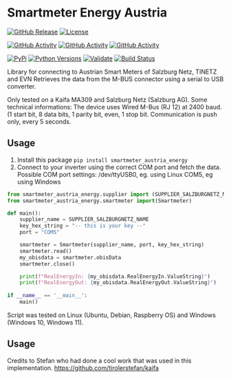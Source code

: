 # Smartmeter Energy Austria

[![GitHub Release][releases-shield]][releases]
[![License][license-shield]](LICENSE)

[![GitHub Activity][commits-shield_y]][commits]
[![GitHub Activity][commits-shield_m]][commits]
[![GitHub Activity][commits-shield_w]][commits]

[![PyPi][pypi-shield]][pypi-address]
[![Python Versions][pypi-version-shield]][github-address]
[![Validate][validate-shield]][validation]
[![Build Status][pypi-publish-shield]][pypi-publish]

Library for connecting to Austrian Smart Meters of Salzburg Netz, TINETZ and EVN
Retrieves the data from the M-BUS connector using a serial to USB converter.

Only tested on a Kaifa MA309 and Salzburg Netz (Salzburg AG).
Some technical informations:
The device uses Wired M-Bus (RJ 12) at 2400 baud. (1 start bit, 8 data bits, 1 parity bit, even, 1 stop bit.
Communication is push only, every 5 seconds.

## Usage

1. Install this package `pip install smartmeter_austria_energy`
2. Connect to your inverter using the correct COM port and fetch the data.
Possible COM port settings:
/dev/ttyUSB0, eg. using Linux
COM5, eg using Windows

```python
from smartmeter_austria_energy.supplier import (SUPPLIER_SALZBURGNETZ_NAME)
from smartmeter_austria_energy.smartmeter import(Smartmeter)

def main():
    supplier_name = SUPPLIER_SALZBURGNETZ_NAME
    key_hex_string = "-- this is your key --"
    port = "COM5"

    smartmeter = Smartmeter(supplier_name, port, key_hex_string)
    smartmeter.read()
    my_obisdata = smartmeter.obisData
    smartmeter.close()

    print(f"RealEnergyIn: {my_obisdata.RealEnergyIn.ValueString}")
    print(f"RealEnergyOut: {my_obisdata.RealEnergyOut.ValueString}")
 
if __name__ == '__main__':
    main()
```

Script was tested on Linux (Ubuntu, Debian, Raspberry OS) and Windows (Windows 10, Windows 11).

[releases-shield]: https://img.shields.io/github/v/release/NECH2004/smartmeter_austria_energy?style=for-the-badge
[releases]: https://github.com/NECH2004/smartmeter_austria_energy/releases

[commits-shield_y]: https://img.shields.io/github/commit-activity/y/NECH2004/smartmeter_austria_energy?style=for-the-badge
[commits-shield_m]: https://img.shields.io/github/commit-activity/m/NECH2004/smartmeter_austria_energy?style=for-the-badge
[commits-shield_w]: https://img.shields.io/github/commit-activity/w/NECH2004/smartmeter_austria_energy?style=for-the-badge
[commits]: https://github.com/NECH2004/smartmeter_austria_energy/commits/dev

[validate-shield]: https://github.com/NECH2004/smartmeter_austria_energy/actions/workflows/verify.yml/badge.svg
[validation]: https://github.com/NECH2004/smartmeter_austria_energy/actions/workflows/verify.yml

[license-shield]:https://img.shields.io/github/license/nech2004/smartmeter_austria_energy?style=for-the-badge
[maintenance-shield]: https://img.shields.io/badge/maintainer-Christian%20Neumeier%20%40NECH2004?style=for-the-badge

[pypi-shield]: https://img.shields.io/pypi/v/smartmeter_austria_energy.svg
[pypi-address]: https://pypi.python.org/pypi/smartmeter_austria_energy/
[pypi-version-shield]: https://img.shields.io/pypi/pyversions/smartmeter_austria_energy.svg
[pypi-publish-shield]: https://github.com/NECH2004/smartmeter_austria_energy/actions/workflows/python-publish.yml/badge.svg
[pypi-publish]: https://github.com/NECH2004/smartmeter_austria_energy/actions/workflows/publish.yaml

[github-address]: https://github.com/NECH2004/smartmeter_austria_energy/

## Usage
Credits to Stefan who had done a cool work that was used in this implementation.
https://github.com/tirolerstefan/kaifa

